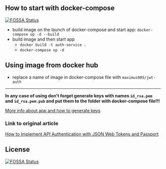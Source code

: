 ## How to start with docker-compose
[![FOSSA Status](https://app.fossa.com/api/projects/git%2Bgithub.com%2FMaximus905%2FJwtAuth.svg?type=shield)](https://app.fossa.com/projects/git%2Bgithub.com%2FMaximus905%2FJwtAuth?ref=badge_shield)

 * build image on the launch of docker-compose and start app: `docker-compose up -d --build`
 * build image and then start app
   - `docker build -t auth-service .`
   - `docker-compose up -d`
   
## Using image from docker hub
 * replace a name of image in docker-compose file with `maximus905/jwt-auth`   
 ---
__In any case of using don't forget generate keys with names `id_rsa.pem` and `id_rsa.pem.pub` and put them to the folder with docker-compose file!!!__

[More info about app and how to generate keys](src/README.md)

### Link to original article
[How to Implement API Authentication with JSON Web Tokens and Passport](https://www.digitalocean.com/community/tutorials/api-authentication-with-json-web-tokensjwt-and-passport)

## License
[![FOSSA Status](https://app.fossa.com/api/projects/git%2Bgithub.com%2FMaximus905%2FJwtAuth.svg?type=large)](https://app.fossa.com/projects/git%2Bgithub.com%2FMaximus905%2FJwtAuth?ref=badge_large)